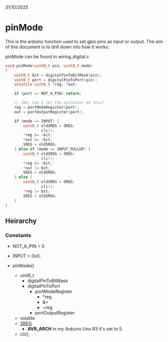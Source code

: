 31/10/2025

# pinMode
This is the arduino function used to set gpio pins as input or output.
The aim of this document is to drill down into how it works.

pinMode can be found in wiring_digital.c
```c
void pinMode(uint8_t pin, uint8_t mode)
{
	uint8_t bit = digitalPinToBitMask(pin);
	uint8_t port = digitalPinToPort(pin);
	volatile uint8_t *reg, *out;

	if (port == NOT_A_PIN) return;

	// JWS: can I let the optimizer do this?
	reg = portModeRegister(port);
	out = portOutputRegister(port);

	if (mode == INPUT) { 
		uint8_t oldSREG = SREG;
                cli();
		*reg &= ~bit;
		*out &= ~bit;
		SREG = oldSREG;
	} else if (mode == INPUT_PULLUP) {
		uint8_t oldSREG = SREG;
                cli();
		*reg &= ~bit;
		*out |= bit;
		SREG = oldSREG;
	} else {
		uint8_t oldSREG = SREG;
                cli();
		*reg |= bit;
		SREG = oldSREG;
	}
}
```

## Heirarchy
### Constants
- NOT_A_PIN = 0
- INPUT = 0x0;

- pinMode()
    - uint8_t
        - digitalPinToBitMask
        - digitalPinToPort
            - portModeRegister
                - \*reg
                - &=
                - ~reg
            - portOutputRegister
    - volatile
    - [SREG](/Arduino/SREG)
        - __AVR_ARCH__ in my Arduino Uno R3 it's set to 5.
    - cli();



















